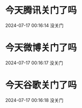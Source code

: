 # 今天腾讯关门了吗

2024-07-17 00:16:14 没关门

# 今天微博关门了吗

2024-07-17 00:16:17 没关门

# 今天谷歌关门了吗

2024-07-17 00:16:18 没关门

